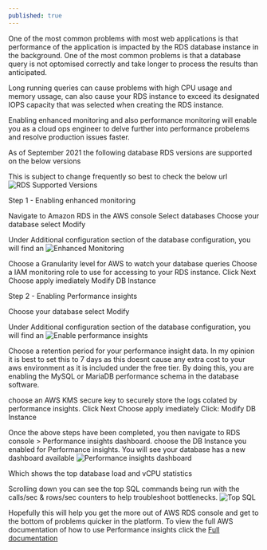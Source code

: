 ```yaml
---
published: true
---
```


One of the most common problems with most web applications is that performance of the application is impacted by the RDS database instance in the background. One of the most common problems is that a database query is not optomised correctly and take longer to process the results than anticipated.

Long running queries can cause problems with high CPU usage and memory ussage, can also cause your RDS instance to exceed its designated IOPS capacity that was selected when creating the RDS instance. 

Enabling enhanced monitoring and also performance monitoring will enable you as a cloud ops engineer to delve further into performance probelems and resolve production issues faster.

As of September 2021 the following database RDS versions are supported on the below versions



This is subject to change frequently so best to check the below url 
![RDS Supported Versions]({{site.baseurl}}/images/RDS_Supported_versions.png)

Step 1 - Enabling enhanced monitoring

Navigate to Amazon RDS in the AWS console
Select databases
Choose your database
select Modify

Under Additional configuration section of the database configuration, you will find an 
![Enhanced Monitoring]({{site.baseurl}}/images/enhanced-monitoring.png)

Choose a Granularity level for AWS to watch your database queries
Choose a IAM monitoring role to use for accessing to your RDS instance. 
Click Next
Choose apply imediately
Modify DB Instance


Step 2 - Enabling Performance insights

Choose your database
select Modify

Under Additional configuration section of the database configuration, you will find an 
![Enable performance insights]({{site.baseurl}}/images/performance-insights-enable.png)

Choose a retention period for your performance insight data. 
In my opinion it is best to set this to 7 days as this doesnt cause any extra cost to your aws environment as it is included under the free tier.
By doing this, you are enabling the MySQL or MariaDB performance schema in the database software.

choose an AWS KMS secure key to securely store the logs colated by performance insights. 
Click Next
Choose apply imediately
Click: Modify DB Instance

Once the above steps have been completed, you then navigate to RDS console > Performance insights dashboard.
choose the DB Instance you enabled for Performance insights.
You will see your database has a new dashboard available
![Performance insights dashboard]({{site.baseurl}}/images/performance-insights-dash.png)

Which shows the top database load and vCPU statistics

Scrolling down you can see the top SQL commands being run with the calls/sec & rows/sec counters to help troubleshoot bottlenecks.
![Top SQL]({{site.baseurl}}/images/perf_insights_top_sql.png)


Hopefully this will help you get the more out of AWS RDS console and get to the bottom of problems quicker in the platform.
To view the full AWS documentation of how to use Performance insights click the [Full documentation]

[RDS Supported Versions]: https://docs.aws.amazon.com/AmazonRDS/latest/UserGuide/USER_PerfInsights.Overview.Engines.html
[Full documentation]: https://docs.aws.amazon.com/AmazonRDS/latest/UserGuide/USER_PerfInsights.html
